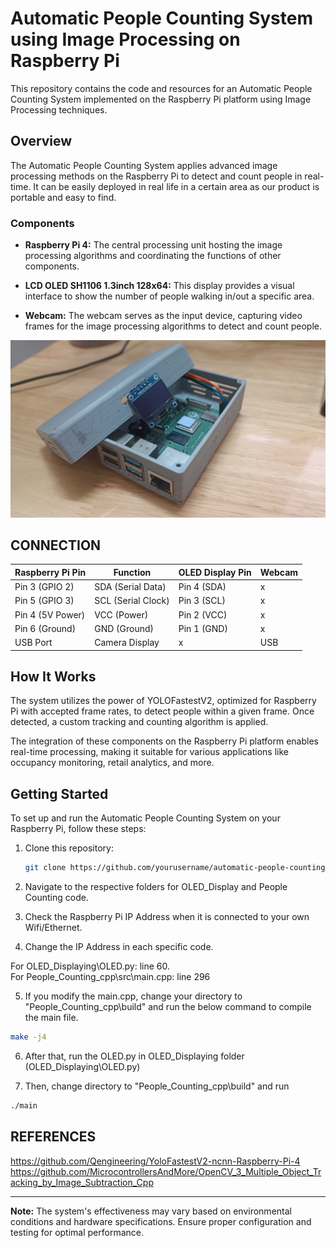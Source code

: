 # Automatic People Counting System using Image Processing on Raspberry Pi

This repository contains the code and resources for an Automatic People Counting System implemented on the Raspberry Pi platform using Image Processing techniques.

## Overview

The Automatic People Counting System applies advanced image processing methods on the Raspberry Pi to detect and count people in real-time. It can be easily deployed in real life in a certain area as our product is portable and easy to find.

### Components

- **Raspberry Pi 4:** The central processing unit hosting the image processing algorithms and coordinating the functions of other components.

- **LCD OLED SH1106 1.3inch 128x64:** This display provides a visual interface to show the number of people walking in/out a specific area.

- **Webcam:** The webcam serves as the input device, capturing video frames for the image processing algorithms to detect and count people.

![Raspberry Pi](images/raspberry_pi.jpg)

## CONNECTION

| Raspberry Pi Pin | Function     | OLED Display Pin | Webcam |
|------------------|--------------|------------------|--------|
| Pin 3 (GPIO 2)   | SDA (Serial Data) | Pin 4 (SDA) |    x   |
| Pin 5 (GPIO 3)   | SCL (Serial Clock) | Pin 3 (SCL) |   x   |
| Pin 4 (5V Power) | VCC (Power)  | Pin 2 (VCC)      |    x   |
| Pin 6 (Ground)   | GND (Ground) | Pin 1 (GND)      |    x   |
| USB Port         | Camera Display| x | USB

## How It Works

The system utilizes the power of YOLOFastestV2, optimized for Raspberry Pi with accepted frame rates, to detect people within a given frame. Once detected, a custom tracking and counting algorithm is applied.

The integration of these components on the Raspberry Pi platform enables real-time processing, making it suitable for various applications like occupancy monitoring, retail analytics, and more.

## Getting Started

To set up and run the Automatic People Counting System on your Raspberry Pi, follow these steps:

1. Clone this repository:

    ```bash
    git clone https://github.com/yourusername/automatic-people-counting.git
    ```

2. Navigate to the respective folders for OLED_Display and People Counting code.

3. Check the Raspberry Pi IP Address when it is connected to your own Wifi/Ethernet.

4. Change the IP Address in each specific code.

For OLED_Displaying\OLED.py: line 60.  
For People_Counting_cpp\src\main.cpp: line 296

5. If you modify the main.cpp, change your directory to "People_Counting_cpp\build" and run the below command to compile the main file.
```bash 
make -j4
```

6. After that, run the OLED.py in OLED_Displaying folder (OLED_Displaying\OLED.py)

4. Then, change directory to "People_Counting_cpp\build" and run 
```bash 
./main
```

## REFERENCES
https://github.com/Qengineering/YoloFastestV2-ncnn-Raspberry-Pi-4  
https://github.com/MicrocontrollersAndMore/OpenCV_3_Multiple_Object_Tracking_by_Image_Subtraction_Cpp

---

**Note:** The system's effectiveness may vary based on environmental conditions and hardware specifications. Ensure proper configuration and testing for optimal performance.
